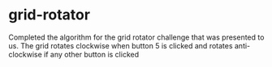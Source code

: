 # grid-rotator
Completed the algorithm for the grid rotator challenge that was presented to us. The grid rotates clockwise when button 5 is clicked and rotates anti-clockwise if any other button is clicked
